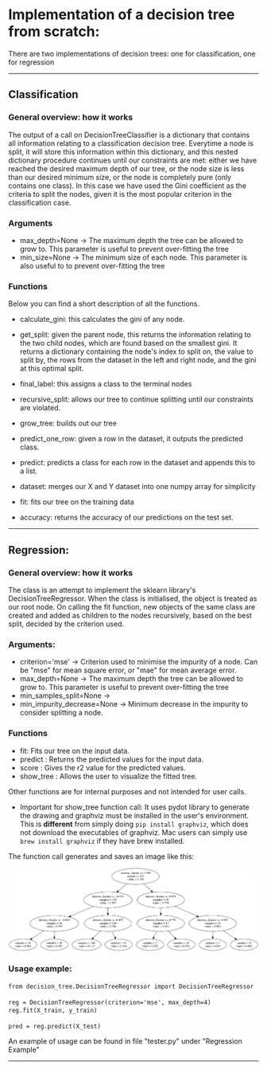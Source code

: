 # Implementation of a decision tree from scratch:

There are two implementations of decision trees: one for classification, one for regression
___

## Classification

### General overview: how it works
The output of a call on DecisionTreeClassifier is a dictionary that contains all information relating to a classification decision tree. 
Everytime a node is split, it will store this information within this dictionary, and this nested dictionary procedure continues until our constraints are met: 
either we have reached the desired maximum depth of our tree, or the node size is less than our desired minimum size, or the node is completely pure (only contains one class). In this case we have used the Gini coefficient as the criteria to split the nodes, given it is the most popular criterion in the classification case. 

### Arguments
- max_depth=None -> The maximum depth the tree can be allowed to grow to. This parameter is useful to prevent over-fitting the tree
- min_size=None ->  The minimum size of each node. This parameter is also useful to to prevent over-fitting the tree 


### Functions
Below you can find a short description of all the functions. 

- calculate_gini: this calculates the gini of any node. 

- get_split: given the parent node, this returns the information relating to the two child nodes, which are found based on the smallest gini. It returns a dictionary containing the node's index to split on, the value to split by, the rows from the dataset in the left and right node, and the gini at this optimal split. 

- final_label: this assigns a class to the terminal nodes


- recursive_split: allows our tree to continue splitting until our constraints are violated. 

- grow_tree: builds out our tree 


- predict_one_row: given a row in the dataset, it outputs the predicted class.

- predict: predicts a class for each row in the dataset and appends this to a list. 

- dataset: merges our X and Y dataset into one numpy array for simplicity

- fit: fits our tree on the training data

- accuracy: returns the accuracy of our predictions on the test set. 

___

## Regression:

### General overview: how it works

The class is an attempt to implement the sklearn library's DecisionTreeRegressor. 
When the class is initialised, the object is treated as our root node. 
On calling the fit function, new objects of the same class are created and added as children to the nodes recursively, 
based on the best split, decided by the criterion used.

### Arguments:
- criterion='mse' -> Criterion used to minimise the impurity of a node. Can be "mse" for mean square error, or "mae" for mean average error.
- max_depth=None -> The maximum depth the tree can be allowed to grow to. This parameter is useful to prevent over-fitting the tree
- min_samples_split=None ->
- min_impurity_decrease=None -> Minimum decrease in the impurity to consider splitting a node.


### Functions
- fit: Fits our tree on the input data.
- predict : Returns the predicted values for the input data.
- score : Gives the r2 value for the predicted values.
- show_tree : Allows the user to visualize the fitted tree.

Other functions are for internal purposes and not intended for user calls. 

- Important for show_tree function call:
It uses pydot library to generate the drawing and graphviz must be installed in the user's environment. 
This is **different** from simply doing ```pip install graphviz```, which does not download the executables of graphviz. 
Mac users can simply use ```brew install graphviz``` if they have brew installed.

The function call generates and saves an image like this:

![Regression Decision Tree](Visualization/Regression_Decision_Tree.png)


### Usage example:
```
from decision_tree.DecisionTreeRegressor import DecisionTreeRegressor

reg = DecisionTreeRegressor(criterion='mse', max_depth=4)
reg.fit(X_train, y_train)

pred = reg.predict(X_test)
```

An example of usage can be found in file "tester.py" under "Regression Example"

___
